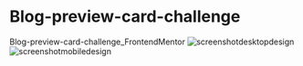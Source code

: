 # Blog-preview-card-challenge
Blog-preview-card-challenge_FrontendMentor
![screenshotdesktopdesign](https://github.com/tugcekizildg/Blog-preview-card-challenge/assets/141547888/db12df65-4792-4b0a-a553-e138a6d067e3)
![screenshotmobiledesign](https://github.com/tugcekizildg/Blog-preview-card-challenge/assets/141547888/29425629-2698-4467-81f8-f9bf7da35f01)

